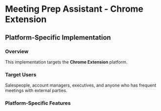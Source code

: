 # Meeting Prep Assistant - Chrome Extension

## Platform-Specific Implementation

### Overview
This implementation targets the **Chrome Extension** platform.

### Target Users
Salespeople, account managers, executives, and anyone who has frequent meetings with external parties.

### Platform-Specific Features
